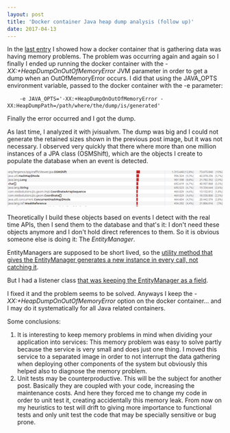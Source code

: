 ```yaml
---
layout: post
title: 'Docker container Java heap dump analysis (follow up)'
date: 2017-04-13
---
```


In the [last entry](/2017/03/31/Docker-container-Java-heap-dump-analysis.html) I showed how a docker container that is gathering data was having memory problems. The problem was occurring again and again so I finally I ended up running the docker container with the *-XX:+HeapDumpOnOutOfMemoryError* JVM parameter in order to get a dump when an OutOfMemoryError occurs. I did that using the JAVA_OPTS environment variable, passed to the docker container with the -e parameter:

~~~
	-e JAVA_OPTS='-XX:+HeapDumpOnOutOfMemoryError -XX:HeapDumpPath=/path/where/the/dump/is/generated'
~~~

Finally the error occurred and I got the dump.

As last time, I analyzed it with jvisualvm. The dump was big and I could not generate the retained sizes shown in the previous post image, but it was not necessary. I observed very quickly that there where more than one million instances of a JPA class (OSMShift), which are the objects I create to populate the database when an event is detected.

![](/assets/heapdump-oome.png)

Theoretically I build these objects based on events I detect with the real time APIs, then I send them to the database and that's it: I don't need these objects anymore and I don't hold direct references to them. So it is obvious someone else is doing it: The *EntityManager*.

EntityManagers are supposed to be short lived, so the [utility method that gives the EntityManager generates a new instance in every call, not catching it](https://github.com/fergonco/traffic-viewer/blob/9e902e16418e77a7bc4755b9940515c33da2aea3/jpa/src/main/java/org/fergonco/tpg/trafficViewer/DBUtils.java#L23).

But I had a listener class [that was keeping the EntityManager as a field](https://github.com/fergonco/traffic-viewer/blob/7c685732d6093c34034bf29c1b2770c2298c2a43/data-gatherer/src/main/java/org/fergonco/traffic/dataGatherer/DBThermometerListener.java#L45).

I fixed it and the problem seems to be solved. Anyways I keep the *-XX:+HeapDumpOnOutOfMemoryError* option on the docker container... and I may do it systematically for all Java related containers.

Some conclusions:

1. It is interesting to keep memory problems in mind when dividing your application into services: This memory problem was easy to solve partly because the service is very small and does just one thing. I moved this service to a separated image in order to not interrupt the data gathering when deploying other components of the system but obviously this helped also to diagnose the memory problem.
2. Unit tests may be counterproductive. This will be the subject for another post. Basically they are coupled with your code, increasing the maintenance costs. And here they forced me to change my code in order to unit test it, creating accidentally this memory leak. From now on my heuristics to test will drift to giving more importance to functional tests and only unit test the code that may be specially sensitive or bug prone.
